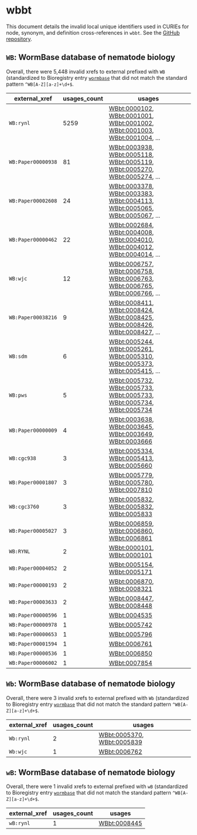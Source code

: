 # wbbt

This document details the invalid local unique identifiers used in CURIEs
for node, synonym, and definition cross-references in `wbbt`. See the [GitHub repository](https://github.com/obophenotype/c-elegans-gross-anatomy-ontology).


## `WB`: WormBase database of nematode biology

Overall, there were 5,448 invalid
xrefs to external prefixed with `WB` (standardized to Bioregistry
entry [`wormbase`]((https://bioregistry.io/wormbase)) that
did not match the standard pattern `^WB[A-Z][a-z]+\d+$`.

| external_xref      |   usages_count | usages                                                                                                                                                                                                                                                                       |
|--------------------|----------------|------------------------------------------------------------------------------------------------------------------------------------------------------------------------------------------------------------------------------------------------------------------------------|
| `WB:rynl`          |           5259 | [WBbt:0000102](https://bioregistry.io/WBbt:0000102), [WBbt:0001001](https://bioregistry.io/WBbt:0001001), [WBbt:0001002](https://bioregistry.io/WBbt:0001002), [WBbt:0001003](https://bioregistry.io/WBbt:0001003), [WBbt:0001004](https://bioregistry.io/WBbt:0001004), ... |
| `WB:Paper00000938` |             81 | [WBbt:0003938](https://bioregistry.io/WBbt:0003938), [WBbt:0005118](https://bioregistry.io/WBbt:0005118), [WBbt:0005119](https://bioregistry.io/WBbt:0005119), [WBbt:0005270](https://bioregistry.io/WBbt:0005270), [WBbt:0005274](https://bioregistry.io/WBbt:0005274), ... |
| `WB:Paper00002608` |             24 | [WBbt:0003378](https://bioregistry.io/WBbt:0003378), [WBbt:0003383](https://bioregistry.io/WBbt:0003383), [WBbt:0004113](https://bioregistry.io/WBbt:0004113), [WBbt:0005065](https://bioregistry.io/WBbt:0005065), [WBbt:0005067](https://bioregistry.io/WBbt:0005067), ... |
| `WB:Paper00000462` |             22 | [WBbt:0002684](https://bioregistry.io/WBbt:0002684), [WBbt:0004008](https://bioregistry.io/WBbt:0004008), [WBbt:0004010](https://bioregistry.io/WBbt:0004010), [WBbt:0004012](https://bioregistry.io/WBbt:0004012), [WBbt:0004014](https://bioregistry.io/WBbt:0004014), ... |
| `WB:wjc`           |             12 | [WBbt:0006757](https://bioregistry.io/WBbt:0006757), [WBbt:0006758](https://bioregistry.io/WBbt:0006758), [WBbt:0006763](https://bioregistry.io/WBbt:0006763), [WBbt:0006765](https://bioregistry.io/WBbt:0006765), [WBbt:0006766](https://bioregistry.io/WBbt:0006766), ... |
| `WB:Paper00038216` |              9 | [WBbt:0008411](https://bioregistry.io/WBbt:0008411), [WBbt:0008424](https://bioregistry.io/WBbt:0008424), [WBbt:0008425](https://bioregistry.io/WBbt:0008425), [WBbt:0008426](https://bioregistry.io/WBbt:0008426), [WBbt:0008427](https://bioregistry.io/WBbt:0008427), ... |
| `WB:sdm`           |              6 | [WBbt:0005244](https://bioregistry.io/WBbt:0005244), [WBbt:0005261](https://bioregistry.io/WBbt:0005261), [WBbt:0005310](https://bioregistry.io/WBbt:0005310), [WBbt:0005373](https://bioregistry.io/WBbt:0005373), [WBbt:0005415](https://bioregistry.io/WBbt:0005415), ... |
| `WB:pws`           |              5 | [WBbt:0005732](https://bioregistry.io/WBbt:0005732), [WBbt:0005733](https://bioregistry.io/WBbt:0005733), [WBbt:0005733](https://bioregistry.io/WBbt:0005733), [WBbt:0005734](https://bioregistry.io/WBbt:0005734), [WBbt:0005734](https://bioregistry.io/WBbt:0005734)      |
| `WB:Paper00000009` |              4 | [WBbt:0003638](https://bioregistry.io/WBbt:0003638), [WBbt:0003645](https://bioregistry.io/WBbt:0003645), [WBbt:0003649](https://bioregistry.io/WBbt:0003649), [WBbt:0003666](https://bioregistry.io/WBbt:0003666)                                                           |
| `WB:cgc938`        |              3 | [WBbt:0005334](https://bioregistry.io/WBbt:0005334), [WBbt:0005413](https://bioregistry.io/WBbt:0005413), [WBbt:0005660](https://bioregistry.io/WBbt:0005660)                                                                                                                |
| `WB:Paper00001807` |              3 | [WBbt:0005779](https://bioregistry.io/WBbt:0005779), [WBbt:0005780](https://bioregistry.io/WBbt:0005780), [WBbt:0007810](https://bioregistry.io/WBbt:0007810)                                                                                                                |
| `WB:cgc3760`       |              3 | [WBbt:0005832](https://bioregistry.io/WBbt:0005832), [WBbt:0005832](https://bioregistry.io/WBbt:0005832), [WBbt:0005833](https://bioregistry.io/WBbt:0005833)                                                                                                                |
| `WB:Paper00005027` |              3 | [WBbt:0006859](https://bioregistry.io/WBbt:0006859), [WBbt:0006860](https://bioregistry.io/WBbt:0006860), [WBbt:0006861](https://bioregistry.io/WBbt:0006861)                                                                                                                |
| `WB:RYNL`          |              2 | [WBbt:0000101](https://bioregistry.io/WBbt:0000101), [WBbt:0000101](https://bioregistry.io/WBbt:0000101)                                                                                                                                                                     |
| `WB:Paper00004052` |              2 | [WBbt:0005154](https://bioregistry.io/WBbt:0005154), [WBbt:0005171](https://bioregistry.io/WBbt:0005171)                                                                                                                                                                     |
| `WB:Paper00000193` |              2 | [WBbt:0006870](https://bioregistry.io/WBbt:0006870), [WBbt:0008321](https://bioregistry.io/WBbt:0008321)                                                                                                                                                                     |
| `WB:Paper00003633` |              2 | [WBbt:0008447](https://bioregistry.io/WBbt:0008447), [WBbt:0008448](https://bioregistry.io/WBbt:0008448)                                                                                                                                                                     |
| `WB:Paper00000596` |              1 | [WBbt:0004535](https://bioregistry.io/WBbt:0004535)                                                                                                                                                                                                                          |
| `WB:Paper00000978` |              1 | [WBbt:0005742](https://bioregistry.io/WBbt:0005742)                                                                                                                                                                                                                          |
| `WB:Paper00000653` |              1 | [WBbt:0005796](https://bioregistry.io/WBbt:0005796)                                                                                                                                                                                                                          |
| `WB:Paper00001594` |              1 | [WBbt:0006761](https://bioregistry.io/WBbt:0006761)                                                                                                                                                                                                                          |
| `WB:Paper00000536` |              1 | [WBbt:0006850](https://bioregistry.io/WBbt:0006850)                                                                                                                                                                                                                          |
| `WB:Paper00006002` |              1 | [WBbt:0007854](https://bioregistry.io/WBbt:0007854)                                                                                                                                                                                                                          |

## `Wb`: WormBase database of nematode biology

Overall, there were 3 invalid
xrefs to external prefixed with `Wb` (standardized to Bioregistry
entry [`wormbase`]((https://bioregistry.io/wormbase)) that
did not match the standard pattern `^WB[A-Z][a-z]+\d+$`.

| external_xref   |   usages_count | usages                                                                                                   |
|-----------------|----------------|----------------------------------------------------------------------------------------------------------|
| `Wb:rynl`       |              2 | [WBbt:0005370](https://bioregistry.io/WBbt:0005370), [WBbt:0005839](https://bioregistry.io/WBbt:0005839) |
| `Wb:wjc`        |              1 | [WBbt:0006762](https://bioregistry.io/WBbt:0006762)                                                      |

## `wB`: WormBase database of nematode biology

Overall, there were 1 invalid
xrefs to external prefixed with `wB` (standardized to Bioregistry
entry [`wormbase`]((https://bioregistry.io/wormbase)) that
did not match the standard pattern `^WB[A-Z][a-z]+\d+$`.

| external_xref   |   usages_count | usages                                              |
|-----------------|----------------|-----------------------------------------------------|
| `wB:rynl`       |              1 | [WBbt:0008445](https://bioregistry.io/WBbt:0008445) |

